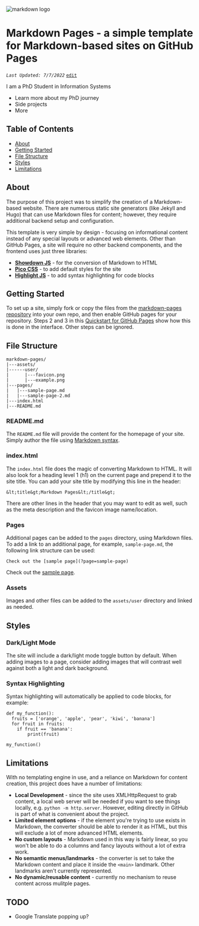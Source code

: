 
![markdown logo](assets/user/markdown.svg)

# Markdown Pages - a simple template for Markdown-based sites on GitHub Pages

_`Last Updated: 7/7/2022`_ [`edit`](https://github.com/dandalpiaz/markdown-pages/edit/master/README.md)

I am a PhD Student in Information Systems
* Learn more about my PhD journey
* Side projects
* More

## Table of Contents

- [About](#about)
- [Getting Started](#getting-started)
- [File Structure](#file-structure)
- [Styles](#styles)
- [Limitations](#limitations)

## About

The purpose of this project was to simplify the creation of a Markdown-based website. There are numerous static site generators (like Jekyll and Hugo) that can use Markdown files for content; however, they require additional backend setup and configuration.

This template is very simple by design - focusing on informational content instead of any special layouts or advanced web elements. Other than GitHub Pages, a site will require no other backend components, and the frontend uses just three libraries:

- **[Showdown JS](http://showdownjs.com/)** - for the conversion of Markdown to HTML
- **[Pico CSS](https://picocss.com/)** - to add default styles for the site
- **[Highlight JS](https://highlightjs.org/)** - to add syntax highlighting for code blocks

## Getting Started 

To set up a site, simply fork or copy the files from the [markdown-pages repository](https://github.com/dandalpiaz/markdown-pages) into your own repo, and then enable GitHub pages for your repository. Steps 2 and 3 in this [Quickstart for GitHub Pages](https://docs.github.com/en/pages/quickstart) show how this is done in the interface. Other steps can be ignored.

## File Structure

```
markdown-pages/
|---assets/
|------user/
|	   |---favicon.png
|	   |---example.png
|---pages/
|	|---sample-page.md
|	|---sample-page-2.md
|---index.html
|---README.md
```

### README.md

The `README.md` file will provide the content for the homepage of your site. Simply author the file using [Markdown syntax](https://www.markdownguide.org/basic-syntax/).

### index.html

The `index.html` file does the magic of converting Markdown to HTML. It will also look for a heading level 1 (h1) on the current page and prepend it to the site title. You can add your site title by modifying this line in the header:

```
&lt;title&gt;Markdown Pages&lt;/title&gt;
```

There are other lines in the header that you may want to edit as well, such as the meta description and the favicon image name/location.


### Pages

Additional pages can be added to the `pages` directory, using Markdown files. To add a link to an additional page, for example, `sample-page.md`, the following link structure can be used: 

```
Check out the [sample page](?page=sample-page)
```

Check out the [sample page](?page=sample-page).

### Assets

Images and other files can be added to the `assets/user` directory and linked as needed. 

## Styles

### Dark/Light Mode

The site will include a dark/light mode toggle button by default. When adding images to a page, consider adding images that will contrast well against both a light and dark background.

### Syntax Highlighting

Syntax highlighting will automatically be applied to code blocks, for example:

```
def my_function():
  fruits = ['orange', 'apple', 'pear', 'kiwi', 'banana']
  for fruit in fruits:
    if fruit == 'banana':
        print(fruit)

my_function()
```

## Limitations

With no templating engine in use, and a reliance on Markdown for content creation, this project does have a number of limitations:

- **Local Development** - since the site uses XMLHttpRequest to grab content, a local web server will be needed if you want to see things locally, e.g. `python -m http.server`. However, editing directly in GitHub is part of what is convenient about the project.
- **Limited element options** - if the element you're trying to use exists in Markdown, the converter should be able to render it as HTML, but this will exclude a lot of more advanced HTML elements.  
- **No custom layouts** - Markdown used in this way is fairly linear, so you won't be able to do a columns and fancy layouts without a lot of extra work.
- **No semantic menus/landmarks** - the converter is set to take the Markdown content and place it inside the `<main>` landmark. Other landmarks aren't currently represented. 
- **No dynamic/reusable content** - currently no mechanism to reuse content across mulitple pages.

## TODO

- Google Translate popping up?
